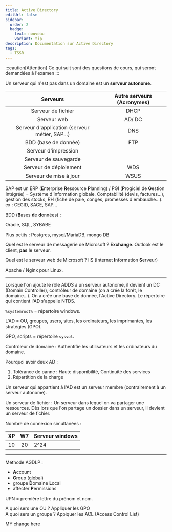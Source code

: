 ```yaml
---
title: Active Directory
editUrl: false
sidebar:
  order: 2
  badge:
    text: nouveau
    variant: tip
description: Documentation sur Active Directory
tags:
  - TSSR
---
```


:::caution[Attention]
Ce qui suit sont des questions de cours, qui seront demandées à l'examen
:::

Un serveur qui n'est pas dans un domaine est un **serveur autonome**.

|                    Serveurs                    | Autre serveurs (Acronymes) |
| :--------------------------------------------: | :------------------------: |
|               Serveur de fichier               |            DHCP            |
|                   Serveur web                  |           AD/ DC           |
| Serveur d'application (serveur métier, SAP...) |             DNS            |
|              BDD (base de donnée)              |             FTP            |
|              Serveur d'impression              |                            |
|              Serveur de sauvegarde             |                            |
|             Serveur de déploiement             |             WDS            |
|             Serveur de mise à jour             |            WSUS            |

SAP est un ERP (**E**nterprise **R**essource **P**lanning) / PGI (**P**rogiciel de **G**estion **I**ntégrée) = Système d'information globale. Comptabilité (devis, factures...), gestion des stocks, RH (fiche de paie, congés, promesses d'embauche...). ex : CEGID, SAGE, SAP...

BDD (**B**ases **d**e **d**onnées) :

Oracle, SQL, SYBABE

Plus petits : Postgres, mysql/MariaDB, mongo DB

Quel est le serveur de messagerie de Microsoft ? **Exchange**. Outlook est le client, **pas** le serveur.

Quel est le serveur web de Microsoft ? IIS (**I**nternet **I**nformation **S**erveur)

Apache / Nginx pour Linux.

***

Lorsque l'on ajoute le rôle ADDS à un serveur autonome, il devient un DC (Domain Controller), contrôleur de domaine (on a crée la forêt, le domaine...). On a créé une base de donnée, l'Active Directory. Le répertoire qui contient l'AD s'appelle NTDS.

`%systemroot%` = répertoire windows.

L'AD = OU, groupes, users, sites, les ordinateurs, les imprimantes, les stratégies (GPO).

GPO, scripts = répertoire `sysvol`.

Contrôleur de domaine : Authentifie les utilisateurs et les ordinateurs du domaine.

Pourquoi avoir deux AD :

1. Tolérance de panne : Haute disponibilité, Continuité des services
2. Répartition de la charge

Un serveur qui appartient à l'AD est un serveur membre (contrairement à un serveur autonome).

Un serveur de fichier : Un serveur dans lequel on va partager une ressources. Dès lors que l'on partage un dossier dans un serveur, il devient un serveur de fichier.

Nombre de connexion simultanées :

|  XP |  W7 | Serveur windows |
| :-: | :-: | --------------- |
|  10 |  20 | 2^24            |

***

Méthode AGDLP :

* **A**ccount
* **G**roup (global)
* groupe **D**omaine **L**ocal
* affecter **P**ermissions

UPN = première lettre du prénom et nom.

A quoi sers une OU ? Appliquer les GPO\
A quoi sers un groupe ? Appiquer les ACL (Access Control List)

MY change here

